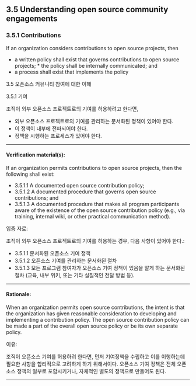 ## 3.5 Understanding open source community engagements

### 3.5.1 Contributions
If an organization considers contributions to open source projects, then
* a written policy shall exist that governs contributions to open source projects; * the policy shall be internally communicated; and
* a process shall exist that implements the policy


3.5 오픈소스 커뮤니티 참여에 대한 이해

3.5.1 기여

조직이 외부 오픈소스 프로젝트로의 기여를 허용하려고 한다면,
* 외부 오픈소스 프로젝트로의 기여를 관리하는 문서화된 정책이 있어야 한다. 
* 이 정책이 내부에 전파되어야 한다.
* 정책을 시행하는 프로세스가 있어야 한다. 
---

#### Verification material(s):
If an organization permits contributions to open source projects, then the following shall exist:
* 3.5.1.1 A documented open source contribution policy;
* 3.5.1.2 A documented procedure that governs open source contributions; and
* 3.5.1.3 A documented procedure that makes all program participants aware of the existence of the
open source contribution policy (e.g., via training, internal wiki, or other practical communication method).


입증 자료:

조직이 외부 오픈소스 프로젝트로의 기여를 허용하는 경우, 다음 사항이 있어야 한다.:

* 3.5.1.1 문서화된 오픈소스 기여 정책
* 3.5.1.2 오픈소스 기여를 관리하는 문서화된 절차
* 3.5.1.3 모든 프로그램 참여자가 오픈소스 기여 정책이 있음을 알게 하는 문서화된 절차 (교육, 내부 위키, 또는 기타 실질적인 전달 방법 등).
---

#### Rationale:
When an organization permits open source contributions, the intent is that the organization has given reasonable consideration to developing and implementing a contribution policy. The open source contribution policy can be made a part of the overall open source policy or be its own separate policy.


이유:

조직이 오픈소스 기여를 허용하려 한다면, 먼저 기여정책을 수립하고 이를 이행하는데 필요한 사항을 합리적으로 고려하게 하기 위해서이다. 오픈소스 기여 정책은 전체 오픈소스 정책의 일부로 포함시키거나, 자체적인 별도의 정책으로 만들어도 된다.

---
